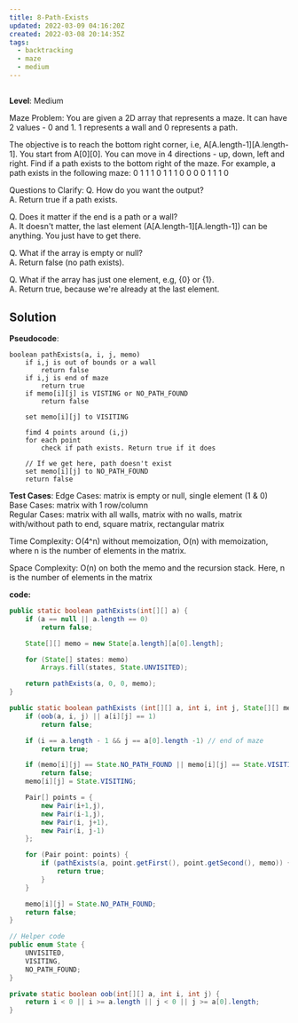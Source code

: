 ```yaml
---
title: 8-Path-Exists
updated: 2022-03-09 04:16:20Z
created: 2022-03-08 20:14:35Z
tags:
  - backtracking
  - maze
  - medium
---
```


## 

**Level**: Medium  

Maze Problem: You are given a 2D array that represents a maze. It can have 2 values - 0 and 1.
1 represents a wall and 0 represents a path.

The objective is to reach the bottom right corner, i.e, A[A.length-1][A.length-1]. You start from A[0][0]. You can move in 4 directions - up, down, left and right. Find if a path exists to the bottom right of the maze.
For example, a path exists in the following maze:
0 1 1 1
0 1 1 1
0 0 0 0
1 1 1 0

Questions to Clarify:
Q. How do you want the output?  
A. Return true if a path exists.  

Q. Does it matter if the end is a path or a wall?  
A. It doesn't matter, the last element (A[A.length-1][A.length-1]) can be anything. You just have to get there.  

Q. What if the array is empty or null?  
A. Return false (no path exists).  

Q. What if the array has just one element, e.g, {0} or {1}.  
A. Return true, because we're already at the last element.  


## Solution

**Pseudocode**:
```
boolean pathExists(a, i, j, memo)
    if i,j is out of bounds or a wall
        return false
    if i,j is end of maze
        return true
    if memo[i][j] is VISTING or NO_PATH_FOUND
        return false

    set memo[i][j] to VISITING

    fimd 4 points around (i,j)
    for each point
        check if path exists. Return true if it does

    // If we get here, path doesn't exist
    set memo[i][j] to NO_PATH_FOUND
    return false
```

**Test Cases**:
Edge Cases: matrix is empty or null, single element (1 & 0)  
Base Cases: matrix with 1 row/column  
Regular Cases: matrix with all walls, matrix with no walls, matrix with/without path to end, square matrix, rectangular matrix

Time Complexity: O(4^n) without memoization, O(n) with memoization, where n is the number of
elements in the matrix.

Space Complexity:  O(n) on both the memo and the recursion stack. Here, n is the number of elements in the matrix

**code:**
```java
public static boolean pathExists(int[][] a) {
    if (a == null || a.length == 0)
        return false;

    State[][] memo = new State[a.length][a[0].length];

    for (State[] states: memo)
        Arrays.fill(states, State.UNVISITED);

    return pathExists(a, 0, 0, memo);
}

public static boolean pathExists (int[][] a, int i, int j, State[][] memo) {
    if (oob(a, i, j) || a[i][j] == 1)
        return false;

    if (i == a.length - 1 && j == a[0].length -1) // end of maze
        return true;

    if (memo[i][j] == State.NO_PATH_FOUND || memo[i][j] == State.VISITING)
        return false;
    memo[i][j] = State.VISITING;

    Pair[] points = {
        new Pair(i+1,j),
        new Pair(i-1,j),
        new Pair(i, j+1),
        new Pair(i, j-1)
    };

    for (Pair point: points) {
        if (pathExists(a, point.getFirst(), point.getSecond(), memo)) {
            return true;
        }
    }

    memo[i][j] = State.NO_PATH_FOUND;
    return false;
}

// Helper code
public enum State {
    UNVISITED,
    VISITING,
    NO_PATH_FOUND;
}

private static boolean oob(int[][] a, int i, int j) {
    return i < 0 || i >= a.length || j < 0 || j >= a[0].length;
}

```

